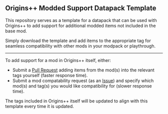 ## Origins++ Modded Support Datapack Template
This repository serves as a template for a datapack that can be used with Origins++ to add support for additional modded items not included in the base mod. 

Simply download the template and add items to the appropriate tag for seamless compatibility with other mods in your modpack or playthrough.

***

To add support for a mod in Origins++ itself, either:
- Submit a [Pull Request](https://github.com/QuantumXenon/origins-plus-plus-modded-support/pulls) adding items from the mod(s) into the relevant tags yourself (faster response time).
- Submit a mod compatability request (as an [Issue](https://github.com/QuantumXenon/origins-plus-plus-modded-support/issues)) and specify which mod(s) and tag(s) you would like compatibility for (slower response time).

The tags included in Origins++ itself will be updated to align with this template every time it is updated.
